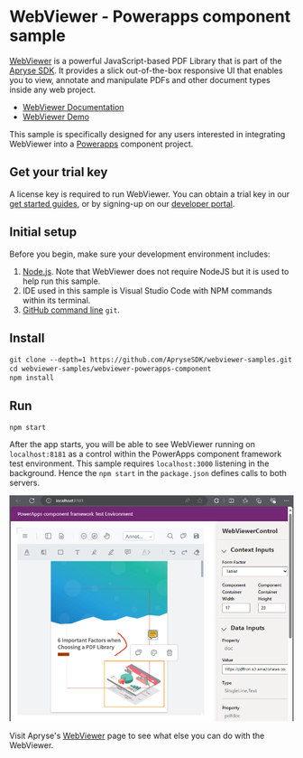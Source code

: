 # WebViewer - Powerapps component sample

[WebViewer](https://docs.apryse.com/web/guides/get-started) is a powerful JavaScript-based PDF Library that is part of the [Apryse SDK](https://apryse.com/). It provides a slick out-of-the-box responsive UI that enables you to view, annotate and manipulate PDFs and other document types inside any web project.

- [WebViewer Documentation](https://docs.apryse.com/web/guides/get-started)
- [WebViewer Demo](https://showcase.apryse.com/)

This sample is specifically designed for any users interested in integrating WebViewer into a [Powerapps](https://learn.microsoft.com/en-us/power-apps/maker/canvas-apps/create-component) component project. 

## Get your trial key

A license key is required to run WebViewer. You can obtain a trial key in our [get started guides](https://docs.apryse.com/web/guides/get-started), or by signing-up on our [developer portal](https://dev.apryse.com/).

## Initial setup

Before you begin, make sure your development environment includes:

1. [Node.js](https://nodejs.org/en). Note that WebViewer does not require NodeJS but it is used to help run this sample.
2. IDE used in this sample is Visual Studio Code with NPM commands within its terminal.
3. [GitHub command line](https://github.com/git-guides/install-git) `git`.

## Install

```
git clone --depth=1 https://github.com/ApryseSDK/webviewer-samples.git
cd webviewer-samples/webviewer-powerapps-component
npm install
```

## Run

```
npm start
```

After the app starts, you will be able to see WebViewer running on `localhost:8181` as a control within the PowerApps component framework test environment. This sample requires `localhost:3000` listening in the background. Hence the `npm start` in the `package.json` defines calls to both servers.

![WebViewer Control within PowerApps Component](powerapps-component-webviewer-control.png)


Visit Apryse's [WebViewer](https://docs.apryse.com/documentation/web/) page to see what else you can do with the WebViewer.
